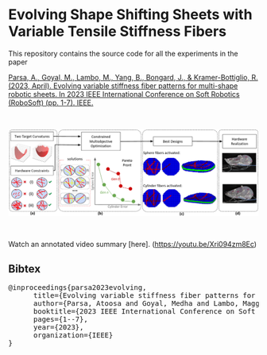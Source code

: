 # Evolving Shape Shifting Sheets with Variable Tensile Stiffness Fibers

This repository contains the source code for all the experiments in the paper

[Parsa, A., Goyal, M., Lambo, M., Yang, B., Bongard, J., & Kramer-Bottiglio, R. (2023, April). Evolving variable stiffness fiber patterns for multi-shape robotic sheets. In 2023 IEEE International Conference on Soft Robotics (RoboSoft) (pp. 1-7). IEEE.](https://ieeexplore.ieee.org/abstract/document/10121924)

</br>

<p align="center">
  <img src="https://github.com/AtoosaParsa/robosoft-2023/blob/main/overview.png">
</p>

</br>

Watch an annotated video summary [here]. (https://youtu.be/Xri094zm8Ec)


Bibtex
------------
<pre>
@inproceedings{parsa2023evolving,
&ensp; &nbsp; &nbsp; title={Evolving variable stiffness fiber patterns for multi-shape robotic sheets},
&ensp; &nbsp; &nbsp; author={Parsa, Atoosa and Goyal, Medha and Lambo, Maggy and Yang, Bilige and Bongard, Josh and Kramer-Bottiglio, Rebecca},
&ensp; &nbsp; &nbsp; booktitle={2023 IEEE International Conference on Soft Robotics (RoboSoft)},
&ensp; &nbsp; &nbsp; pages={1--7},
&ensp; &nbsp; &nbsp; year={2023},
&ensp; &nbsp; &nbsp; organization={IEEE}
}
</pre>
